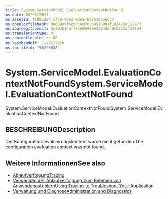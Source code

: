 ```yaml
---
title: System.ServiceModel.EvaluationContextNotFound
ms.date: 03/30/2017
ms.assetid: ff801204-1fc9-4bb2-9de1-be751073eb34
ms.openlocfilehash: 9e659e9f6c0d1a0769b45189b1f1d2423c112477
ms.sourcegitcommit: bc293b14af795e0e999e3304dd40c0222cf2ffe4
ms.translationtype: MT
ms.contentlocale: de-DE
ms.lasthandoff: 11/26/2020
ms.locfileid: "96295638"
---
```

# <a name="systemservicemodelevaluationcontextnotfound"></a><span data-ttu-id="9cf05-102">System.ServiceModel.EvaluationContextNotFound</span><span class="sxs-lookup"><span data-stu-id="9cf05-102">System.ServiceModel.EvaluationContextNotFound</span></span>

<span data-ttu-id="9cf05-103">System.ServiceModel.EvaluationContextNotFound</span><span class="sxs-lookup"><span data-stu-id="9cf05-103">System.ServiceModel.EvaluationContextNotFound</span></span>  
  
## <a name="description"></a><span data-ttu-id="9cf05-104">BESCHREIBUNG</span><span class="sxs-lookup"><span data-stu-id="9cf05-104">Description</span></span>  

 <span data-ttu-id="9cf05-105">Der Konfigurationsevaluierungskontext wurde nicht gefunden.</span><span class="sxs-lookup"><span data-stu-id="9cf05-105">The configuration evaluation context was not found.</span></span>  
  
## <a name="see-also"></a><span data-ttu-id="9cf05-106">Weitere Informationen</span><span class="sxs-lookup"><span data-stu-id="9cf05-106">See also</span></span>

- [<span data-ttu-id="9cf05-107">Ablaufverfolgung</span><span class="sxs-lookup"><span data-stu-id="9cf05-107">Tracing</span></span>](index.md)
- [<span data-ttu-id="9cf05-108">Verwenden der Ablaufverfolgung zum Beheben von Anwendungsfehlern</span><span class="sxs-lookup"><span data-stu-id="9cf05-108">Using Tracing to Troubleshoot Your Application</span></span>](using-tracing-to-troubleshoot-your-application.md)
- [<span data-ttu-id="9cf05-109">Verwaltung und Diagnose</span><span class="sxs-lookup"><span data-stu-id="9cf05-109">Administration and Diagnostics</span></span>](../index.md)
